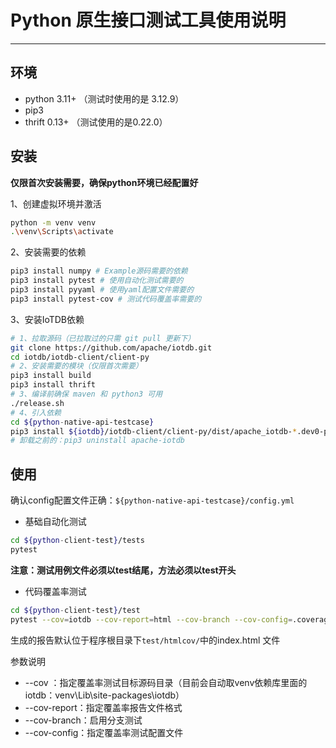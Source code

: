# Python 原生接口测试工具使用说明

----

## 环境

- python 3.11+ （测试时使用的是 3.12.9）
- pip3
- thrift 0.13+ （测试使用的是0.22.0）

## 安装

**仅限首次安装需要，确保python环境已经配置好**

1、创建虚拟环境并激活

```bash
python -m venv venv
.\venv\Scripts\activate
```

2、安装需要的依赖

```bash
pip3 install numpy # Example源码需要的依赖
pip3 install pytest # 使用自动化测试需要的
pip3 install pyyaml # 使用yaml配置文件需要的
pip3 install pytest-cov # 测试代码覆盖率需要的
```

3、安装IoTDB依赖

```bash
# 1、拉取源码（已拉取过的只需 git pull 更新下）
git clone https://github.com/apache/iotdb.git
cd iotdb/iotdb-client/client-py
# 2、安装需要的模块（仅限首次需要）
pip3 install build
pip3 install thrift
# 3、编译前确保 maven 和 python3 可用
./release.sh
# 4、引入依赖
cd ${python-native-api-testcase}
pip3 install ${iotdb}/iotdb-client/client-py/dist/apache_iotdb-*.dev0-py3-none-any.whl 
# 卸载之前的：pip3 uninstall apache-iotdb
```

## 使用

确认config配置文件正确：`${python-native-api-testcase}/config.yml`

- 基础自动化测试

```bash
cd ${python-client-test}/tests
pytest
```

**注意：测试用例文件必须以test结尾，方法必须以test开头**

- 代码覆盖率测试

```bash
cd ${python-client-test}/test
pytest --cov=iotdb --cov-report=html --cov-branch --cov-config=.coveragerc
```

生成的报告默认位于程序根目录下`test/htmlcov/`中的index.html 文件

参数说明

- --cov ：指定覆盖率测试目标源码目录（目前会自动取venv依赖库里面的iotdb：venv\Lib\site-packages\iotdb）
- --cov-report：指定覆盖率报告文件格式
- --cov-branch：启用分支测试
- --cov-config：指定覆盖率测试配置文件
